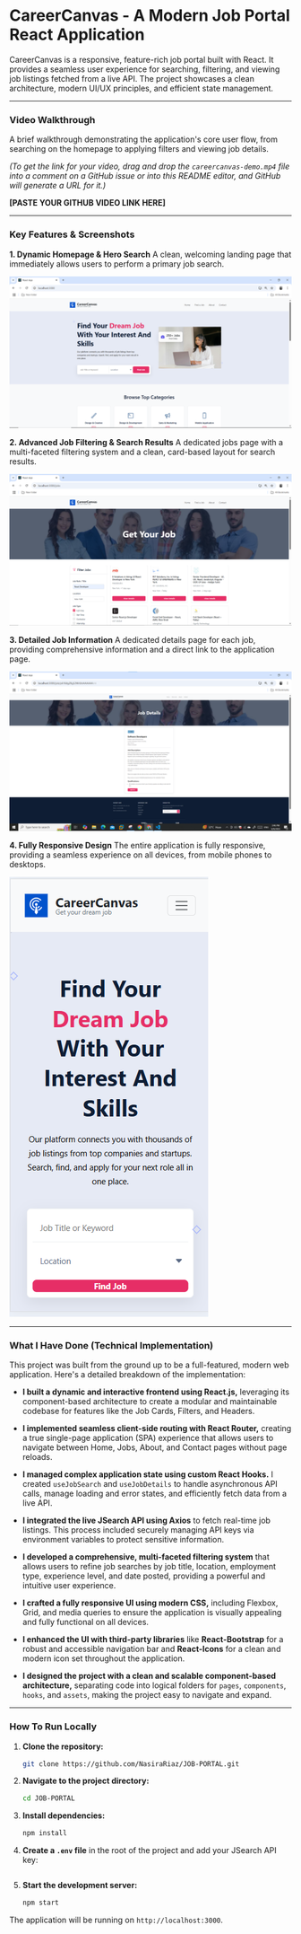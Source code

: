 # CareerCanvas - A Modern Job Portal React Application

CareerCanvas is a responsive, feature-rich job portal built with React. It provides a seamless user experience for searching, filtering, and viewing job listings fetched from a live API. The project showcases a clean architecture, modern UI/UX principles, and efficient state management.

---

### Video Walkthrough

A brief walkthrough demonstrating the application's core user flow, from searching on the homepage to applying filters and viewing job details.

_(To get the link for your video, drag and drop the `careercanvas-demo.mp4` file into a comment on a GitHub issue or into this README editor, and GitHub will generate a URL for it.)_

**[PASTE YOUR GITHUB VIDEO LINK HERE]**

---

### Key Features & Screenshots

**1. Dynamic Homepage & Hero Search**
A clean, welcoming landing page that immediately allows users to perform a primary job search.

![Homepage Screenshot](project-showcase/screenshot-homepage.png)

**2. Advanced Job Filtering & Search Results**
A dedicated jobs page with a multi-faceted filtering system and a clean, card-based layout for search results.

![Jobs Page with Filters Applied](project-showcase/screenshot-jobs-filtered.png)

**3. Detailed Job Information**
A dedicated details page for each job, providing comprehensive information and a direct link to the application page.

![Job Details Screenshot](project-showcase/screenshot-job-details.png)

**4. Fully Responsive Design**
The entire application is fully responsive, providing a seamless experience on all devices, from mobile phones to desktops.

![Mobile Responsiveness Screenshot](project-showcase/screenshot-mobile-view.png)

---

### What I Have Done (Technical Implementation)

This project was built from the ground up to be a full-featured, modern web application. Here's a detailed breakdown of the implementation:

*   **I built a dynamic and interactive frontend using React.js,** leveraging its component-based architecture to create a modular and maintainable codebase for features like the Job Cards, Filters, and Headers.

*   **I implemented seamless client-side routing with React Router,** creating a true single-page application (SPA) experience that allows users to navigate between Home, Jobs, About, and Contact pages without page reloads.

*   **I managed complex application state using custom React Hooks.** I created `useJobSearch` and `useJobDetails` to handle asynchronous API calls, manage loading and error states, and efficiently fetch data from a live API.

*   **I integrated the live JSearch API using Axios** to fetch real-time job listings. This process included securely managing API keys via environment variables to protect sensitive information.

*   **I developed a comprehensive, multi-faceted filtering system** that allows users to refine job searches by job title, location, employment type, experience level, and date posted, providing a powerful and intuitive user experience.

*   **I crafted a fully responsive UI using modern CSS,** including Flexbox, Grid, and media queries to ensure the application is visually appealing and fully functional on all devices.

*   **I enhanced the UI with third-party libraries** like **React-Bootstrap** for a robust and accessible navigation bar and **React-Icons** for a clean and modern icon set throughout the application.

*   **I designed the project with a clean and scalable component-based architecture,** separating code into logical folders for `pages`, `components`, `hooks`, and `assets`, making the project easy to navigate and expand.

---

### How To Run Locally

1.  **Clone the repository:**
    ```sh
    git clone https://github.com/NasiraRiaz/JOB-PORTAL.git
    ```
2.  **Navigate to the project directory:**
    ```sh
    cd JOB-PORTAL
    ```
3.  **Install dependencies:**
    ```sh
    npm install
    ```
4.  **Create a `.env` file** in the root of the project and add your JSearch API key:
    ```    REACT_APP_JSEARCH_API_KEY=your_api_key_here
    ```
5.  **Start the development server:**
    ```sh
    npm start
    ```

The application will be running on `http://localhost:3000`.